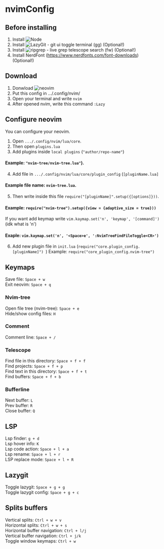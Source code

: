 # nvimConfig

## Before installing
1. Install ![Node](https://nodejs.org/en)
2. Install ![LazyGit](https://github.com/jesseduffield/lazygit) - git ui toggle terminal (<Space>gg) (Optional!)
3. Install ![ripgrep](https://github.com/BurntSushi/ripgrep) - live grep telescope search (<Space>fw) (Optional!)
4. Install NerdFont (https://www.nerdfonts.com/font-downloads) (Optional!)

## Download
  1. Donwload ![neovim](https://github.com/neovim/neovim/wiki/Installing-Neovim)
  2. Put this config in .../.config/nvim/
  3. Open your terminal and write `nvim`
  4. After opened nvim, write this command `:Lazy`
  
## Configure neovim
  You can configure your neovim. 
  1. Open `.../.config/nvim/lua/core`. 
  2. Then open `plugins.lua`
  3. Add plugins inside `local plugins` (`"author/repo-name"`) 
  
  #### Example: `"nvim-tree/nvim-tree.lua"`).
  
  4. Add file in `.../.config/nvim/lua/core/plugin_config` (`[pluginName.lua]` 
  
  #### Example file name: `nvim-tree.lua`.
  
  5. Then write inside this file `require("[pluginName]".setup({[options]}))`.
  
  #### Example: `require("nvim-tree").setup({view = {adaptive_size = true}))`
  
  If you want add keymap write `vim.kaymap.set('n', 'keymap', '[command]')` (idk what is 'n')
  
  #### Exaple: `vim.kaymap.set('n', '<Space>e', ':NvimTreeFindFileToggle<CR>')`

  6. Add new plugin file in `init.lua` (`require("core.plugin_config.[pluginName]") `)
  Example: `require("core_plugin_config.nvim-tree")`

## Keymaps
  Save file: `Space + w`</br>
  Exit neovim: `Space + q`
  
  ### Nvim-tree
  Open file tree (nvim-tree): `Space + e`</br>
  Hide/show config files: `H`
  
  ### Comment
  Comment line: `Space + /`</br>
  
  ### Telescope
  Find file in this directory: `Space + f + f`</br>
  Find projects: `Space + f + p`</br>
  Find text in this directory: `Space + f + t`</br>
  Find buffers: `Space + f + b` 
  
  ### Bufferline
  Next buffer: `L`</br>
  Prev buffer: `R`</br>
  Close buffer: `Q`
  
  ## LSP
  Lsp finder: `g + d`</br>
  Lsp hover info: `K`</br>
  Lsp code action: `Space + l + a`</br>
  Lsp rename: `Space + l + r` </br>
  LSP replace mode: `Space + l + R` </br>
  
  ## Lazygit
  Toggle lazygit: `Space + g + g`</br>
  Toggle lazygit config: `Space + g + c`
  
  ## Splits buffers
  Vertical splits: `Ctrl + w + v`</br>
  Horizontal splits: `Ctrl + w + s`</br>
  Horizontal buffer navigation: `Ctrl + l/j`</br>
  Vertical buffer navigation: `Ctrl + j/k`</br>
  Toggle window keymaps: `Ctrl + w`</br>
